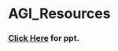 # AGI_Resources


### **<a href="https://docs.google.com/presentation/d/1YjYVVI3GXN1yaz1Vh2262p6SqlJU8Bjp4RX8JgCJREA/mobilepresent?slide=id.g25812351482_0_196"> Click Here</a> for ppt.** 
